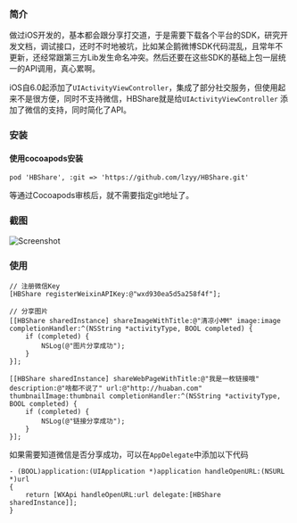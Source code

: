 ### 简介

做过iOS开发的，基本都会跟分享打交道，于是需要下载各个平台的SDK，研究开发文档，调试接口，还时不时地被坑，比如某企鹅微博SDK代码混乱，且常年不更新，还经常跟第三方Lib发生命名冲突。然后还要在这些SDK的基础上包一层统一的API调用，真心累啊。

iOS自6.0起添加了`UIActivityViewController`，集成了部分社交服务，但使用起来不是很方便，同时不支持微信，HBShare就是给`UIActivityViewController` 添加了微信的支持，同时简化了API。

### 安装

#### 使用cocoapods安装

```
pod 'HBShare', :git => 'https://github.com/lzyy/HBShare.git'
```

等通过Cocoapods审核后，就不需要指定git地址了。

### 截图

![Screenshot](https://raw.githubusercontent.com/lzyy/HBShare/master/screenshot.png)

### 使用

```
// 注册微信Key
[HBShare registerWeixinAPIKey:@"wxd930ea5d5a258f4f"];

// 分享图片
[[HBShare sharedInstance] shareImageWithTitle:@"清凉小MM" image:image completionHandler:^(NSString *activityType, BOOL completed) {
	if (completed) {
		NSLog(@"图片分享成功");
	}
}];

[[HBShare sharedInstance] shareWebPageWithTitle:@"我是一枚链接哦" description:@"啥都不说了" url:@"http://huaban.com" thumbnailImage:thumbnail completionHandler:^(NSString *activityType, BOOL completed) {
	if (completed) {
		NSLog(@"链接分享成功");
	}
}];
```

如果需要知道微信是否分享成功，可以在`AppDelegate`中添加以下代码
```
- (BOOL)application:(UIApplication *)application handleOpenURL:(NSURL *)url
{
    return [WXApi handleOpenURL:url delegate:[HBShare sharedInstance]];
}
```
